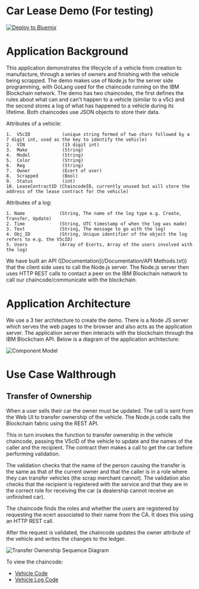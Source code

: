# Car Lease Demo (For testing)

[![Deploy to Bluemix](https://bluemix.net/deploy/button.png)](https://bluemix.net/deploy?repository=https://github.com/jpayne23/Car-Lease-Demo.git)

# Application Background

This application demonstrates the lifecycle of a vehicle from creation to manufacture, through a series of owners and finishing with the vehicle being scrapped. The demo makes use of Node.js for the server side programming, with GoLang used for the chaincode running on the IBM Blockchain network. The demo has two chaincodes, the first defines the rules about what can and can't happen to a vehicle (similar to a v5c) and the second stores a log of what has happened to a vehicle during its lifetime. Both chaincodes use JSON objects to store their data.

Attributes of a vehicle:

	1.	V5cID            (unique string formed of two chars followed by a 7 digit int, used as the key to identify the vehicle)
	2. 	VIN              (15 digit int)
	3. 	Make             (String)
	4. 	Model            (String)
	5. 	Color            (String)
	6. 	Reg              (String)
	7. 	Owner            (Ecert of user)
	8. 	Scrapped         (Bool)
	9. 	Status           (int)
	10. LeaseContractID (ChaincodeID, currently unused but will store the address of the lease contract for the vehicle)

Attributes of a log:

	1. Name             (String, The name of the log type e.g. Create, Transfer, Update)
	2. Time             (String, UTC timestamp of when the log was made)
	3. Text             (String, The message to go with the log)
	4. Obj_ID           (String, Unique identifier of the object the log refers to e.g. the V5cID)
	5. Users            (Array of Ecerts, Array of the users involved with the log)

We have built an API ([Documentation](/Documentation/API Methods.txt)) that the client side uses to call the Node.js server. The Node.js server then uses HTTP REST calls to contact a peer on the IBM Blockchain network to call our chaincode/communicate with the blockchain.


# Application Architecture

We use a 3 tier architecture to create the demo. There is a Node JS server which serves the web pages to the browser and also acts as the application server. The application server then interacts with the blockchain through the IBM Blockchain API. Below is a diagram of the application architecture:

![Component Model](Images/Technical_Component_Model.png)

# Use Case Walthrough

## Transfer of Ownership ##

When a user sells their car the owner must be updated. The call is sent from the Web UI to transfer ownership of the vehicle. The Node.js code calls the Blockchain fabric using the REST API.

This in turn invokes the function to transfer ownership in the vehicle chaincode, passing the V5cID of the vehicle to update and the names of the caller and the recipient. The contract then makes a call to get the car before performing validation.

The validation checks that the name of the person causing the transfer is the same as that of the current owner and that the caller is in a role where they can transfer vehicles (the scrap merchant cannot). The validation also checks that the recipient is registered with the service and that they are in the correct role for receiving the car (a dealership cannot receive an unfinished car).

The chaincode finds the roles and whether the users are registered by requesting the ecert associated to their name from the CA. It does this using an HTTP REST call.

After the request is validated, the chaincode updates the owner attribute of the vehicle and writes the changes to the ledger.

![Transfer Ownership Sequence Diagram](Images/Transfer_Vehicle_Sequence_Diagram.png)

To view the chaincode:

- [Vehicle Code](Chaincode/vehicle_code/vehicles.go)
- [Vehicle Log Code](Chaincode/vehicle_log_code/vehicle_log.go)
